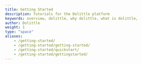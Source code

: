 ```yaml
---
title: Getting Started
description: Tutorials for the Dolittle platform
keywords: overview, dolittle, why dolittle, what is dolittle, 
author: Dolittle
weight: 1
type: "space"
aliases:
    - /getting-started/
    - /getting-started/getting-started/
    - /getting-started/quickstart/
    - /getting-started/gettingstarted/
---
```

